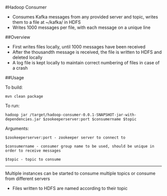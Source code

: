 #Hadoop Consumer

 * Consumes Kafka messages from any provided server and topic, writes them to a file at ~/kafka/ in HDFS
 * Writes 1000 messages per file, with each message on a unique line

##Overview

 * First writes files locally, until 1000 messages have been received
 * After the thousandth message is received, the file is written to HDFS and deleted locally
 * A log file is kept locally to maintain correct numbering of files in case of a crash

##Usage

To build:
```
mvn clean package
```

To run:
```
hadoop jar /target/hadoop-consumer-0.0.1-SNAPSHOT-jar-with-dependencies.jar $zookeeperserver:port $consumername $topic
```

Arguments:

`$zookeeperserver:port - zookeeper server to connect to`

`$consumername - consumer group name to be used, should be unique in order to receive messages`

`$topic - topic to consume`

----------------------------------------------------------------------------------------------------

Multiple instances can be started to consume multiple topics or consume from different servers

 * Files written to HDFS are named according to their topic
